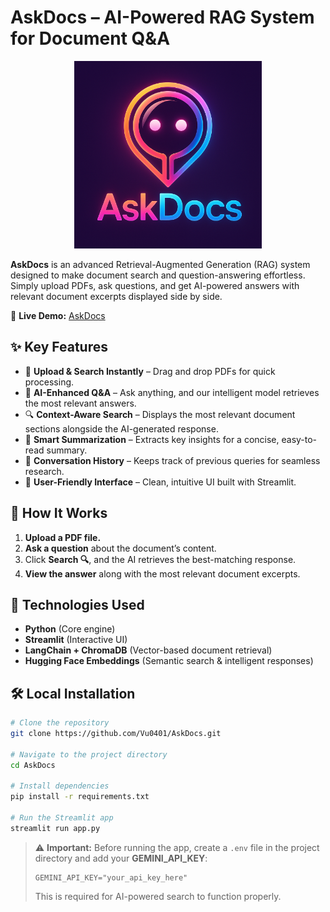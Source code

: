 # AskDocs – AI-Powered RAG System for Document Q&A  

<p align="center">
  <img src="assets/askdocs.jpg" alt="AskDocs Logo" width="300">
</p>


**AskDocs** is an advanced Retrieval-Augmented Generation (RAG) system designed to make document search and question-answering effortless. Simply upload PDFs, ask questions, and get AI-powered answers with relevant document excerpts displayed side by side.  

🔗 **Live Demo:** [AskDocs](https://askdocs-bot.streamlit.app)  

## ✨ Key Features  
- 📂 **Upload & Search Instantly** – Drag and drop PDFs for quick processing.  
- 🧠 **AI-Enhanced Q&A** – Ask anything, and our intelligent model retrieves the most relevant answers.  
- 🔍 **Context-Aware Search** – Displays the most relevant document sections alongside the AI-generated response.  
- 📝 **Smart Summarization** – Extracts key insights for a concise, easy-to-read summary.  
- 📌 **Conversation History** – Keeps track of previous queries for seamless research.  
- 🎨 **User-Friendly Interface** – Clean, intuitive UI built with Streamlit.  

## 🚀 How It Works  
1. **Upload a PDF file.**  
2. **Ask a question** about the document’s content.  
3. Click **Search 🔍**, and the AI retrieves the best-matching response.  
4. **View the answer** along with the most relevant document excerpts.  

## 🔧 Technologies Used  
- **Python** (Core engine)  
- **Streamlit** (Interactive UI)  
- **LangChain + ChromaDB** (Vector-based document retrieval)  
- **Hugging Face Embeddings** (Semantic search & intelligent responses)

## 🛠️ Local Installation  

```bash
# Clone the repository
git clone https://github.com/Vu0401/AskDocs.git

# Navigate to the project directory
cd AskDocs

# Install dependencies
pip install -r requirements.txt

# Run the Streamlit app
streamlit run app.py
```

> ⚠️ **Important:** Before running the app, create a `.env` file in the project directory and add your **GEMINI_API_KEY**:  
> ```  
> GEMINI_API_KEY="your_api_key_here"  
> ```  
> This is required for AI-powered search to function properly.
